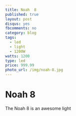 ```yaml
---
title: Noah  8
published: true
layout: post
disqus: yes
fbcomments: no
category: blog
tags:
  - led
  - light
  - 1200W
watts: 1200
type: led
price: 999.99
photo_url: /img/noah-8.jpg
---
```


# Noah 8

The Noah 8 is an awesome light
